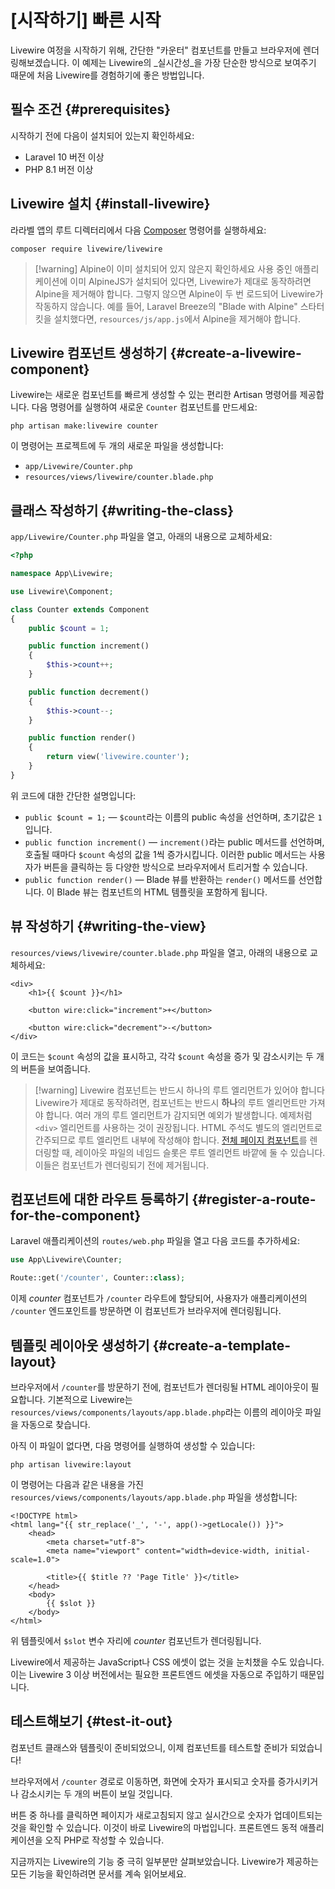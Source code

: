 # [시작하기] 빠른 시작
Livewire 여정을 시작하기 위해, 간단한 "카운터" 컴포넌트를 만들고 브라우저에 렌더링해보겠습니다. 이 예제는 Livewire의 _실시간성_을 가장 단순한 방식으로 보여주기 때문에 처음 Livewire를 경험하기에 좋은 방법입니다.

## 필수 조건 {#prerequisites}

시작하기 전에 다음이 설치되어 있는지 확인하세요:

- Laravel 10 버전 이상
- PHP 8.1 버전 이상

## Livewire 설치 {#install-livewire}

라라벨 앱의 루트 디렉터리에서 다음 [Composer](https://getcomposer.org/) 명령어를 실행하세요:

```shell
composer require livewire/livewire
```

> [!warning] Alpine이 이미 설치되어 있지 않은지 확인하세요
> 사용 중인 애플리케이션에 이미 AlpineJS가 설치되어 있다면, Livewire가 제대로 동작하려면 Alpine을 제거해야 합니다. 그렇지 않으면 Alpine이 두 번 로드되어 Livewire가 작동하지 않습니다. 예를 들어, Laravel Breeze의 "Blade with Alpine" 스타터 킷을 설치했다면, `resources/js/app.js`에서 Alpine을 제거해야 합니다.

## Livewire 컴포넌트 생성하기 {#create-a-livewire-component}

Livewire는 새로운 컴포넌트를 빠르게 생성할 수 있는 편리한 Artisan 명령어를 제공합니다. 다음 명령어를 실행하여 새로운 `Counter` 컴포넌트를 만드세요:

```shell
php artisan make:livewire counter
```

이 명령어는 프로젝트에 두 개의 새로운 파일을 생성합니다:
* `app/Livewire/Counter.php`
* `resources/views/livewire/counter.blade.php`

## 클래스 작성하기 {#writing-the-class}

`app/Livewire/Counter.php` 파일을 열고, 아래의 내용으로 교체하세요:

```php
<?php

namespace App\Livewire;

use Livewire\Component;

class Counter extends Component
{
    public $count = 1;

    public function increment()
    {
        $this->count++;
    }

    public function decrement()
    {
        $this->count--;
    }

    public function render()
    {
        return view('livewire.counter');
    }
}
```

위 코드에 대한 간단한 설명입니다:
- `public $count = 1;` — `$count`라는 이름의 public 속성을 선언하며, 초기값은 `1`입니다.
- `public function increment()` — `increment()`라는 public 메서드를 선언하며, 호출될 때마다 `$count` 속성의 값을 1씩 증가시킵니다. 이러한 public 메서드는 사용자가 버튼을 클릭하는 등 다양한 방식으로 브라우저에서 트리거할 수 있습니다.
- `public function render()` — Blade 뷰를 반환하는 `render()` 메서드를 선언합니다. 이 Blade 뷰는 컴포넌트의 HTML 템플릿을 포함하게 됩니다.

## 뷰 작성하기 {#writing-the-view}

`resources/views/livewire/counter.blade.php` 파일을 열고, 아래의 내용으로 교체하세요:

```blade
<div>
    <h1>{{ $count }}</h1>

    <button wire:click="increment">+</button>

    <button wire:click="decrement">-</button>
</div>
```

이 코드는 `$count` 속성의 값을 표시하고, 각각 `$count` 속성을 증가 및 감소시키는 두 개의 버튼을 보여줍니다.

> [!warning] Livewire 컴포넌트는 반드시 하나의 루트 엘리먼트가 있어야 합니다
> Livewire가 제대로 동작하려면, 컴포넌트는 반드시 **하나**의 루트 엘리먼트만 가져야 합니다. 여러 개의 루트 엘리먼트가 감지되면 예외가 발생합니다. 예제처럼 `<div>` 엘리먼트를 사용하는 것이 권장됩니다. HTML 주석도 별도의 엘리먼트로 간주되므로 루트 엘리먼트 내부에 작성해야 합니다.
> [전체 페이지 컴포넌트](/livewire/3.x/components#full-page-components)를 렌더링할 때, 레이아웃 파일의 네임드 슬롯은 루트 엘리먼트 바깥에 둘 수 있습니다. 이들은 컴포넌트가 렌더링되기 전에 제거됩니다.

## 컴포넌트에 대한 라우트 등록하기 {#register-a-route-for-the-component}

Laravel 애플리케이션의 `routes/web.php` 파일을 열고 다음 코드를 추가하세요:

```php
use App\Livewire\Counter;

Route::get('/counter', Counter::class);
```

이제 _counter_ 컴포넌트가 `/counter` 라우트에 할당되어, 사용자가 애플리케이션의 `/counter` 엔드포인트를 방문하면 이 컴포넌트가 브라우저에 렌더링됩니다.

## 템플릿 레이아웃 생성하기 {#create-a-template-layout}

브라우저에서 `/counter`를 방문하기 전에, 컴포넌트가 렌더링될 HTML 레이아웃이 필요합니다. 기본적으로 Livewire는 `resources/views/components/layouts/app.blade.php`라는 이름의 레이아웃 파일을 자동으로 찾습니다.

아직 이 파일이 없다면, 다음 명령어를 실행하여 생성할 수 있습니다:

```shell
php artisan livewire:layout
```

이 명령어는 다음과 같은 내용을 가진 `resources/views/components/layouts/app.blade.php` 파일을 생성합니다:

```blade
<!DOCTYPE html>
<html lang="{{ str_replace('_', '-', app()->getLocale()) }}">
    <head>
        <meta charset="utf-8">
        <meta name="viewport" content="width=device-width, initial-scale=1.0">

        <title>{{ $title ?? 'Page Title' }}</title>
    </head>
    <body>
        {{ $slot }}
    </body>
</html>
```

위 템플릿에서 `$slot` 변수 자리에 _counter_ 컴포넌트가 렌더링됩니다.

Livewire에서 제공하는 JavaScript나 CSS 에셋이 없는 것을 눈치챘을 수도 있습니다. 이는 Livewire 3 이상 버전에서는 필요한 프론트엔드 에셋을 자동으로 주입하기 때문입니다.

## 테스트해보기 {#test-it-out}

컴포넌트 클래스와 템플릿이 준비되었으니, 이제 컴포넌트를 테스트할 준비가 되었습니다!

브라우저에서 `/counter` 경로로 이동하면, 화면에 숫자가 표시되고 숫자를 증가시키거나 감소시키는 두 개의 버튼이 보일 것입니다.

버튼 중 하나를 클릭하면 페이지가 새로고침되지 않고 실시간으로 숫자가 업데이트되는 것을 확인할 수 있습니다. 이것이 바로 Livewire의 마법입니다. 프론트엔드 동적 애플리케이션을 오직 PHP로 작성할 수 있습니다.

지금까지는 Livewire의 기능 중 극히 일부분만 살펴보았습니다. Livewire가 제공하는 모든 기능을 확인하려면 문서를 계속 읽어보세요.
